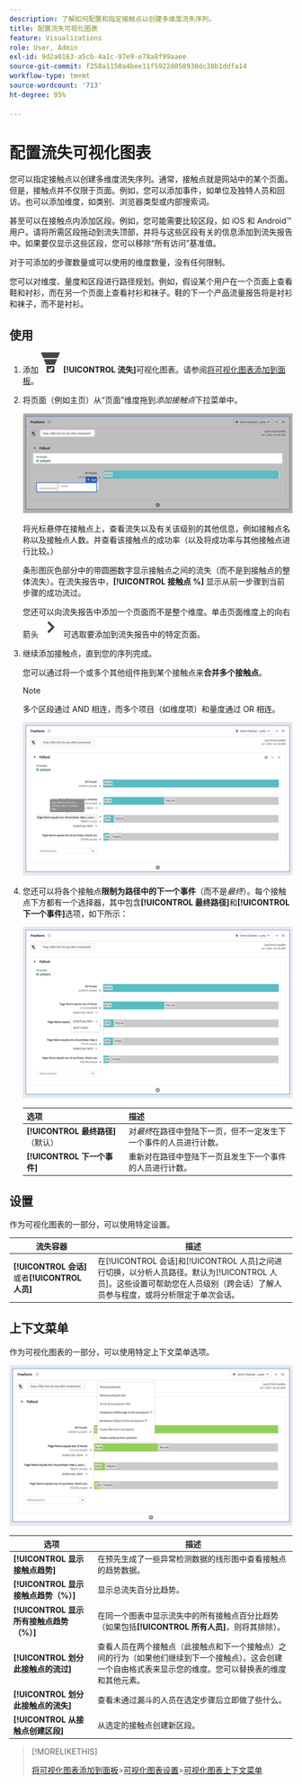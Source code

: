 ```yaml
---
description: 了解如何配置和指定接触点以创建多维度流失序列。
title: 配置流失可视化图表
feature: Visualizations
role: User, Admin
exl-id: 9d2a0163-a5cb-4a1c-97e9-e78a8f99aaee
source-git-commit: f258a1150a4bee11f5922d058930dc38b1ddfa14
workflow-type: tm+mt
source-wordcount: '713'
ht-degree: 95%

---
```


# 配置流失可视化图表

您可以指定接触点以创建多维度流失序列。通常，接触点就是网站中的某个页面。但是，接触点并不仅限于页面。例如，您可以添加事件，如单位及独特人员和回访。也可以添加维度，如类别、浏览器类型或内部搜索词。

甚至可以在接触点内添加区段。例如，您可能需要比较区段，如 iOS 和 Android™ 用户。请将所需区段拖动到流失顶部，并将与这些区段有关的信息添加到流失报告中。如果要仅显示这些区段，您可以移除“所有访问”基准值。

对于可添加的步骤数量或可以使用的维度数量，没有任何限制。

您可以对维度、量度和区段进行路径规划。例如，假设某个用户在一个页面上查看鞋和衬衫，而在另一个页面上查看衬衫和袜子。鞋的下一个产品流量报告将是衬衫和袜子，而不是衬衫。

## 使用

1. 添加 ![ConversionFunnel](/help/assets/icons/ConversionFunnel.svg) **[!UICONTROL 流失]**&#x200B;可视化图表。请参阅[将可视化图表添加到面板](../freeform-analysis-visualizations.md#add-visualizations-to-a-panel)。
1. 将页面（例如主页）从“页面”维度拖到&#x200B;*添加接触点*&#x200B;下拉菜单中。

   ![将主页从主页维度拖到添加接触点字段。](assets/fallout-drag.png)

   将光标悬停在接触点上，查看流失以及有关该级别的其他信息，例如接触点名称以及接触点人数。并查看该接触点的成功率（以及将成功率与其他接触点进行比较。）

   条形图灰色部分中的带圆圈数字显示接触点之间的流失（而不是到接触点的整体流失）。在流失报告中，**[!UICONTROL 接触点 %]** 显示从前一步骤到当前步骤的成功流过。

   您还可以向流失报告中添加一个页面而不是整个维度。单击页面维度上的向右箭头 ![ChevronRight](/help/assets/icons/ChevronRight.svg) 可选取要添加到流失报告中的特定页面。

1. 继续添加接触点，直到您的序列完成。

   您可以通过将一个或多个其他组件拖到某个接触点来&#x200B;**合并多个接触点**。

   >[!NOTE]
   >
   >多个区段通过 AND 相连，而多个项目（如维度项）和量度通过 OR 相连。

   ![页面：CamerRoll 或页面：相机接触点突出显示。](assets/fallout-or.png)

1. 您还可以将各个接触点&#x200B;**限制为路径中的下一个事件**（而不是&#x200B;*最终*）。每个接触点下方都有一个选择器，其中包含&#x200B;**[!UICONTROL 最终路径]**&#x200B;和&#x200B;**[!UICONTROL 下一个事件]**&#x200B;选项，如下所示：

   ![“所有访问”视图突出显示了“最终路径”选项。](assets/fallout-nexthit.png)

   | 选项 | 描述 |
   |---|---|
   | **[!UICONTROL 最终路径]**（默认） | 对&#x200B;*最终*&#x200B;在路径中登陆下一页，但不一定发生下一个事件的人员进行计数。 |
   | **[!UICONTROL 下一个事件]** | 重新对在路径中登陆下一页且发生下一个事件的人员进行计数。 |


## 设置

作为可视化图表的一部分，可以使用特定设置。

| 流失容器 | 描述 |
|--- |--- |
| **[!UICONTROL 会话]**&#x200B;或者&#x200B;**[!UICONTROL 人员]** | 在[!UICONTROL 会话]和[!UICONTROL 人员]之间进行切换，以分析人员路径。默认为[!UICONTROL 人员]。这些设置可帮助您在人员级别（跨会话）了解人员参与程度，或将分析限定于单次会话。 |


## 上下文菜单

作为可视化图表的一部分，可以使用特定上下文菜单选项。

![流失选项](assets/fallout-options.png)

| 选项 | 描述 |
|--- |--- |
| **[!UICONTROL 显示接触点趋势]** | 在预先生成了一些异常检测数据的线形图中查看接触点的趋势数据。 |
| **[!UICONTROL 显示接触点趋势（%）]** | 显示总流失百分比趋势。 |
| **[!UICONTROL 显示所有接触点趋势（%）]** | 在同一个图表中显示流失中的所有接触点百分比趋势（如果包括&#x200B;**[!UICONTROL 所有人员]**，则将其排除）。 |
| **[!UICONTROL 划分此接触点的流过]** | 查看人员在两个接触点（此接触点和下一个接触点）之间的行为（如果他们继续到下一个接触点）。这会创建一个自由格式表来显示您的维度。您可以替换表的维度和其他元素。 |
| **[!UICONTROL 划分此接触点的流失]** | 查看未通过漏斗的人员在选定步骤后立即做了些什么。 |
| **[!UICONTROL 从接触点创建区段]** | 从选定的接触点创建新区段。 |

>[!MORELIKETHIS]
>
>[将可视化图表添加到面板](/help/analyze/analysis-workspace/visualizations/freeform-analysis-visualizations.md#add-visualizations-to-a-panel)
>&#x200B;>[可视化图表设置](/help/analyze/analysis-workspace/visualizations/freeform-analysis-visualizations.md#settings)
>&#x200B;>[可视化图表上下文菜单](/help/analyze/analysis-workspace/visualizations/freeform-analysis-visualizations.md#context-menu)
>

